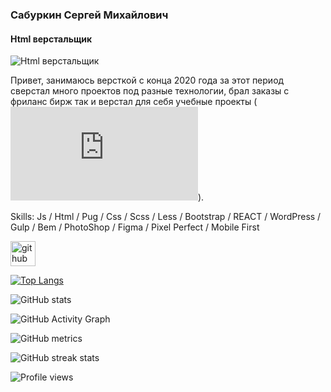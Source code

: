 

### Сабуркин Сергей Михайлович
#### Html верстальщик
![Html верстальщик](https://s.4pda.to/YEkxxVAJZWQJQZSyIdA0MTOxrcK4.png)

Привет, занимаюсь версткой с конца 2020 года за этот период сверстал много проектов под разные технологии, брал заказы с фриланс бирж  так и верстал для себя учебные проекты 
 ( ![github](https://ru.freepik.com/free-icon/html-5-logo_776092.htm#page=1&query=html&position=9)).

Skills: Js / Html  / Pug / Css / Scss / Less / Bootstrap / REACT / WordPress / Gulp / Bem / PhotoShop / Figma / Pixel Perfect / Mobile First 



[<img src='https://cdn.jsdelivr.net/npm/simple-icons@3.0.1/icons/github.svg' alt='github' height='40'>](https://github.com/mates4352)  

[![Top Langs](https://github-readme-stats.vercel.app/api/top-langs/?username=mates4352)](https://github.com/anuraghazra/github-readme-stats)

![GitHub stats](https://github-readme-stats.vercel.app/api?username=mates4352&show_icons=true&count_private=true)  

![GitHub Activity Graph](https://activity-graph.herokuapp.com/graph?username=mates4352)  

![GitHub metrics](https://metrics.lecoq.io/mates4352)  

![GitHub streak stats](https://github-readme-streak-stats.herokuapp.com/?user=mates4352)  

![Profile views](https://gpvc.arturio.dev/mates4352)  